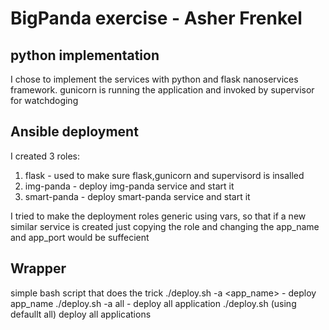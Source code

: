 # BigPanda exercise - Asher Frenkel

## python implementation
I chose to implement the services with python and flask nanoservices framework.
gunicorn is running the application and invoked by supervisor for watchdoging

## Ansible deployment
I created 3 roles:
1. flask - used to make sure flask,gunicorn and supervisord is insalled
2. img-panda - deploy img-panda service and start it
3. smart-panda -  deploy smart-panda service and start it

I tried to make the deployment roles generic using vars, so that if a new similar service is created just copying the role and changing the app_name and app_port would be suffecient

## Wrapper
simple bash script that does the trick
./deploy.sh -a <app_name> - deploy app_name
./deploy.sh -a all - deploy all application
./deploy.sh (using defaullt all) deploy all applications



